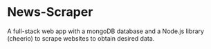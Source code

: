 # News-Scraper
A full-stack web app with a mongoDB database and a Node.js library (cheerio) to scrape websites to obtain desired data.
